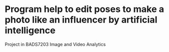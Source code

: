 # Program help to edit poses to make a photo like an influencer by artificial intelligence
Project  in BADS7203 Image and Video Analytics
